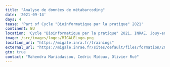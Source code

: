 ```yaml
---
title: "Analyse de données de métabarcoding"
date: '2021-09-14'
days: 4
tease: 'Part of Cycle "Bioinformatique par la pratique" 2021'
continent: EU
location: 'Cycle "Bioinformatique par la pratique" 2021, INRAE, Jouy-en-Josas, France'
image: /src/images/logos/MIGALELogo.png
location_url: "https://migale.inra.fr/trainings"
external_url: "https://migale.inrae.fr/sites/default/files/formation/2021/module20-sept.pdf"
gtn: true
contact: "Mahendra Mariadassou, Cedric Midoux, Olivier Rué"
---
```

